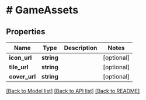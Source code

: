 # # GameAssets

## Properties

Name | Type | Description | Notes
------------ | ------------- | ------------- | -------------
**icon_url** | **string** |  | [optional]
**tile_url** | **string** |  | [optional]
**cover_url** | **string** |  | [optional]

[[Back to Model list]](../../README.md#models) [[Back to API list]](../../README.md#endpoints) [[Back to README]](../../README.md)
